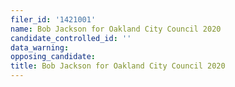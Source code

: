 ```yaml
---
filer_id: '1421001'
name: Bob Jackson for Oakland City Council 2020
candidate_controlled_id: ''
data_warning: 
opposing_candidate: 
title: Bob Jackson for Oakland City Council 2020
---
```

